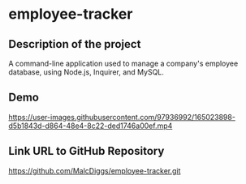 # employee-tracker

## Description of the project
A command-line application used to manage a company's employee database, using Node.js, Inquirer, and MySQL.

## Demo 

https://user-images.githubusercontent.com/97936992/165023898-d5b1843d-d864-48e4-8c22-ded1746a00ef.mp4


## Link URL to GitHub Repository
https://github.com/MalcDiggs/employee-tracker.git
